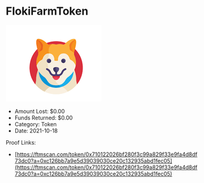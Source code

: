 # FlokiFarmToken
![FlokiFarmToken](/rektimages/FlokiFarmToken.png)
- Amount Lost: $0.00
- Funds Returned: $0.00
- Category: Token
- Date: 2021-10-18



Proof Links:
- [https://ftmscan.com/token/0x710122026bf280f3c99a829f33e9fa4d8df73dc0?a=0xc126bb7a9e5d39039030ce20c132935abd1fec05](https://ftmscan.com/token/0x710122026bf280f3c99a829f33e9fa4d8df73dc0?a=0xc126bb7a9e5d39039030ce20c132935abd1fec05)


